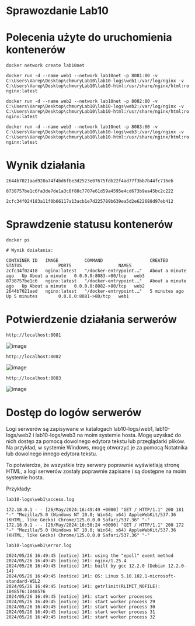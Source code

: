# Sprawozdanie Lab10

# Polecenia użyte do uruchomienia kontenerów
```
docker network create lab10net

docker run -d --name web1 --network lab10net -p 8081:80 -v C:\Users\Varep\Desktop\chmuryLab10\lab10-logs\web1:/var/log/nginx -v C:\Users\Varep\Desktop\chmuryLab10\lab10-html:/usr/share/nginx/html:ro nginx:latest

docker run -d --name web2 --network lab10net -p 8082:80 -v C:\Users\Varep\Desktop\chmuryLab10\lab10-logs\web2:/var/log/nginx -v C:\Users\Varep\Desktop\chmuryLab10\lab10-html:/usr/share/nginx/html:ro nginx:latest

docker run -d --name web3 --network lab10net -p 8083:80 -v C:\Users\Varep\Desktop\chmuryLab10\lab10-logs\web3:/var/log/nginx -v C:\Users\Varep\Desktop\chmuryLab10\lab10-html:/usr/share/nginx/html:ro nginx:latest
```

# Wynik działania
```
2644b7021aad920a74f4bd6fbe3d2523e07675fdb22f4ad77f3bb7b44fc716eb

8738757be1c6fa3de7de1a3c8f88c7707e61d59a4595e4cd673b9ea45bc2c222

2cfc34f024183a11f0b66117a13acb1e7d225789b639ea5d2e622688d97eb412
```

# Sprawdzenie statusu kontenerów

```
docker ps

# Wynik działania:

CONTAINER ID   IMAGE          COMMAND                  CREATED              STATUS              PORTS                  NAMES
2cfc34f02418   nginx:latest   "/docker-entrypoint.…"   About a minute ago   Up About a minute   0.0.0.0:8083->80/tcp   web3
8738757be1c6   nginx:latest   "/docker-entrypoint.…"   About a minute ago   Up About a minute   0.0.0.0:8082->80/tcp   web2
2644b7021aad   nginx:latest   "/docker-entrypoint.…"   5 minutes ago        Up 5 minutes        0.0.0.0:8081->80/tcp   web1
```

# Potwierdzenie działania serwerów

```
http://localhost:8081
```
![image](https://github.com/mr-macintosh01/Sprawozdanie_Lab10/assets/65767905/1417fd5e-214b-4164-9082-c298b2905ccf)
```
http://localhost:8082
```
![image](https://github.com/mr-macintosh01/Sprawozdanie_Lab10/assets/65767905/208063a8-9c8c-4c4d-9e47-ad52358296c9)
```
http://localhost:8083
```
![image](https://github.com/mr-macintosh01/Sprawozdanie_Lab10/assets/65767905/d77fe91e-70f7-478f-8db9-c90b0caf212f)

# Dostęp do logów serwerów

Logi serwerów są zapisywane w katalogach lab10-logs/web1, lab10-logs/web2 i lab10-logs/web3 na moim systemie hosta. Mogę uzyskać do nich dostęp za pomocą dowolnego edytora tekstu lub przeglądarki plików. Na przykład, w systemie Windows, mogę otworzyć je za pomocą Notatnika lub dowolnego innego edytora tekstu.

To potwierdza, że wszystkie trzy serwery poprawnie wyświetlają stronę HTML, a logi serwerów zostały poprawnie zapisane i są dostępne na moim systemie hosta.

Przykłady:

```
lab10-logs\web1\access.log

172.18.0.1 - - [26/May/2024:16:49:49 +0000] "GET / HTTP/1.1" 200 181 "-" "Mozilla/5.0 (Windows NT 10.0; Win64; x64) AppleWebKit/537.36 (KHTML, like Gecko) Chrome/125.0.0.0 Safari/537.36" "-"
172.18.0.1 - - [26/May/2024:16:50:24 +0000] "GET / HTTP/1.1" 200 172 "-" "Mozilla/5.0 (Windows NT 10.0; Win64; x64) AppleWebKit/537.36 (KHTML, like Gecko) Chrome/125.0.0.0 Safari/537.36" "-"

lab10-logs\web1\error.log

2024/05/26 16:49:45 [notice] 1#1: using the "epoll" event method
2024/05/26 16:49:45 [notice] 1#1: nginx/1.25.4
2024/05/26 16:49:45 [notice] 1#1: built by gcc 12.2.0 (Debian 12.2.0-14) 
2024/05/26 16:49:45 [notice] 1#1: OS: Linux 5.10.102.1-microsoft-standard-WSL2
2024/05/26 16:49:45 [notice] 1#1: getrlimit(RLIMIT_NOFILE): 1048576:1048576
2024/05/26 16:49:45 [notice] 1#1: start worker processes
2024/05/26 16:49:45 [notice] 1#1: start worker process 29
2024/05/26 16:49:45 [notice] 1#1: start worker process 30
2024/05/26 16:49:45 [notice] 1#1: start worker process 31
2024/05/26 16:49:45 [notice] 1#1: start worker process 32
```
